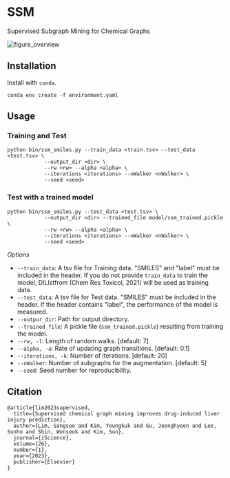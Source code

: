 # SSM
Supervised Subgraph Mining for Chemical Graphs

![figure_overview](https://user-images.githubusercontent.com/25650482/201132237-31a1bc7b-9292-479e-91b1-385f6368a31d.JPG)

## Installation
Install with `conda`.
```
conda env create -f environment.yaml
```

## Usage

### Training and Test
```
python bin/ssm_smiles.py --train_data <train.tsv> --test_data <test.tsv> \
            --output_dir <dir> \
            --rw <rw> --alpha <alpha> \
            --iterations <iterations> --nWalker <nWalker> \
            --seed <seed>
```

### Test with a trained model
```
python bin/ssm_smiles.py --test_data <test.tsv> \
            --output_dir <dir> --trained_file model/ssm_trained.pickle \
            --rw <rw> --alpha <alpha> \
            --iterations <iterations> --nWalker <nWalker> \
            --seed <seed>
```

*Options*

- `--train_data`: A tsv file for Training data. "SMILES" and "label" must be included in the header. If you do not provide `train_data` to train the model, DILIstfrom (Chem Res Toxicol, 2021) will be used as training data.
- `--test_data`: A tsv file for Test data. "SMILES" must be included in the header. If the header contains "label", the performance of the model is measured.
- `--outpur_dir`: Path for output directory.
- `--trained_file`: A pickle file (`ssm_trained.pickle`) resulting from training the model.
- `--rw, -l`: Length of random walks. [default: 7]
- `--alpha, -a`: Rate of updating graph transitions. [default: 0.1]
- `--iterations, -k`: Number of iterations. [default: 20]
- `--nWalker`: Number of subgraphs for the augmentation. [default: 5]
- `--seed`: Seed number for reproducibility.

## Citation
```
@article{lim2023supervised,
  title={Supervised chemical graph mining improves drug-induced liver injury prediction},
  author={Lim, Sangsoo and Kim, Youngkuk and Gu, Jeonghyeon and Lee, Sunho and Shin, Wonseok and Kim, Sun},
  journal={iScience},
  volume={26},
  number={1},
  year={2023},
  publisher={Elsevier}
}
```
